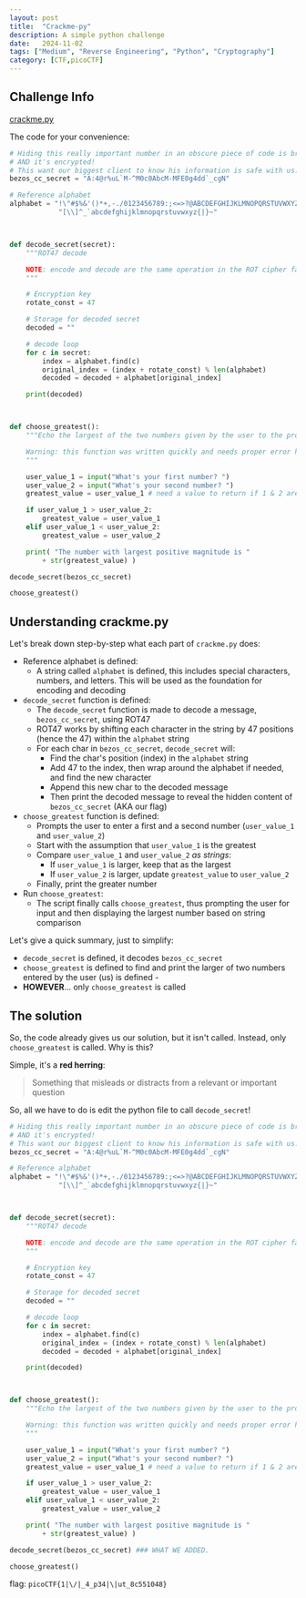 ```yaml
---
layout: post
title:  "Crackme-py"
description: A simple python challenge
date:   2024-11-02
tags: ["Medium", "Reverse Engineering", "Python", "Cryptography"]
category: [CTF,picoCTF]
---
```


## Challenge Info
[crackme.py](https://mercury.picoctf.net/static/f440bf2510a28914afae2947749f2db0/crackme.py)

The code for your convenience:
```py
# Hiding this really important number in an obscure piece of code is brilliant!
# AND it's encrypted!
# This want our biggest client to know his information is safe with us.
bezos_cc_secret = "A:4@r%uL`M-^M0c0AbcM-MFE0g4dd`_cgN"

# Reference alphabet
alphabet = "!\"#$%&'()*+,-./0123456789:;<=>?@ABCDEFGHIJKLMNOPQRSTUVWXYZ"+ \
            "[\\]^_`abcdefghijklmnopqrstuvwxyz{|}~"



def decode_secret(secret):
    """ROT47 decode

    NOTE: encode and decode are the same operation in the ROT cipher family.
    """

    # Encryption key
    rotate_const = 47

    # Storage for decoded secret
    decoded = ""

    # decode loop
    for c in secret:
        index = alphabet.find(c)
        original_index = (index + rotate_const) % len(alphabet)
        decoded = decoded + alphabet[original_index]

    print(decoded)



def choose_greatest():
    """Echo the largest of the two numbers given by the user to the program

    Warning: this function was written quickly and needs proper error handling
    """

    user_value_1 = input("What's your first number? ")
    user_value_2 = input("What's your second number? ")
    greatest_value = user_value_1 # need a value to return if 1 & 2 are equal

    if user_value_1 > user_value_2:
        greatest_value = user_value_1
    elif user_value_1 < user_value_2:
        greatest_value = user_value_2

    print( "The number with largest positive magnitude is "
        + str(greatest_value) )

decode_secret(bezos_cc_secret)

choose_greatest()
```

## Understanding crackme.py
Let's break down step-by-step what each part of `crackme.py` does:

- Reference alphabet is defined:
  - A string called `alphabet` is defined, this includes special characters, numbers, and letters. This will be used as the foundation for encoding and decoding
- `decode_secret` function is defined:
  - The `decode_secret` function is made to decode a message, `bezos_cc_secret`, using ROT47
  - ROT47 works by shifting each character in the string by 47 positions (hence the 47) within the `alphabet` string
  - For each char in `bezos_cc_secret`, `decode_secret` will:
    - Find the char's position (index) in the `alphabet` string
    - Add 47 to the index, then wrap around the alphabet if needed, and find the new character
    - Append this new char to the decoded message
    - Then print the decoded message to reveal the hidden content of `bezos_cc_secret` (AKA our flag)
- `choose_greatest` function is defined:
  - Prompts the user to enter a first and a second number (`user_value_1` and `user_value_2`)
  - Start with the assumption that `user_value_1` is the greatest
  - Compare `user_value_1` and `user_value_2` *as strings*:
    - If `user_value_1` is larger, keep that as the largest
    - If `user_value_2` is larger, update `greatest_value` to `user_value_2`
  - Finally, print the greater number
- Run `choose_greatest`:
  - The script finally calls `choose_greatest`, thus prompting the user for input and then displaying the largest number based on string comparison

Let's give a quick summary, just to simplify:
- `decode_secret` is defined, it decodes `bezos_cc_secret`
- `choose_greatest` is defined to find and print the larger of two numbers entered by the user (us) is defined -
- **HOWEVER**... only `choose_greatest` is called

## The solution

So, the code already gives us our solution, but it isn't called. Instead, only `choose_greatest` is called. Why is this?

Simple, it's a **red herring**:
> Something that misleads or distracts from a relevant or important question

So, all we have to do is edit the python file to call `decode_secret`!

```py
# Hiding this really important number in an obscure piece of code is brilliant!
# AND it's encrypted!
# This want our biggest client to know his information is safe with us.
bezos_cc_secret = "A:4@r%uL`M-^M0c0AbcM-MFE0g4dd`_cgN"

# Reference alphabet
alphabet = "!\"#$%&'()*+,-./0123456789:;<=>?@ABCDEFGHIJKLMNOPQRSTUVWXYZ"+ \
            "[\\]^_`abcdefghijklmnopqrstuvwxyz{|}~"



def decode_secret(secret):
    """ROT47 decode

    NOTE: encode and decode are the same operation in the ROT cipher family.
    """

    # Encryption key
    rotate_const = 47

    # Storage for decoded secret
    decoded = ""

    # decode loop
    for c in secret:
        index = alphabet.find(c)
        original_index = (index + rotate_const) % len(alphabet)
        decoded = decoded + alphabet[original_index]

    print(decoded)



def choose_greatest():
    """Echo the largest of the two numbers given by the user to the program

    Warning: this function was written quickly and needs proper error handling
    """

    user_value_1 = input("What's your first number? ")
    user_value_2 = input("What's your second number? ")
    greatest_value = user_value_1 # need a value to return if 1 & 2 are equal

    if user_value_1 > user_value_2:
        greatest_value = user_value_1
    elif user_value_1 < user_value_2:
        greatest_value = user_value_2

    print( "The number with largest positive magnitude is "
        + str(greatest_value) )

decode_secret(bezos_cc_secret) ### WHAT WE ADDED.

choose_greatest()

```

flag: `picoCTF{1|\/|_4_p34|\|ut_8c551048}`
